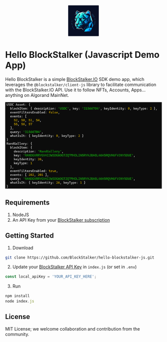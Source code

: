<div align="center">
 <a href="https://blockstalker.io">
  <picture>
    <img width="100" src="img/logo.png"/>
 </a>
</div>

# Hello BlockStalker (Javascript Demo App)

Hello BlockStalker is a simple [BlockStalker.IO](https://blockstalker.io) SDK demo app, which leverages the `@blockstalker/client-js` library to facilitate communication with the BlockStalker.IO API.  Use it to follow NFTs, Accounts, Apps... anything on Algorand MainNet.

<div align="center">
 <a href="https://blockstalker.io">
  <picture>
    <img src="img/screen.png"/>
 </a>
</div>


## Requirements

1. NodeJS
1. An API Key from your [BlockStalker subscription](https://blockstalker.io/account)

## Getting Started

1. Download
```bash
git clone https://github.com/BlockStalker/hello-blockstalker-js.git
```

2. Update your [BlockStalker API Key](https://blockstalker.io/account) in `index.js` (or set in `.env`)

```javascript
const local_apiKey = 'YOUR_API_KEY_HERE';
```

3. Run
```javascript
npm install
node index.js
```

## License

MIT License; we welcome collaboration and contribution from the community.
